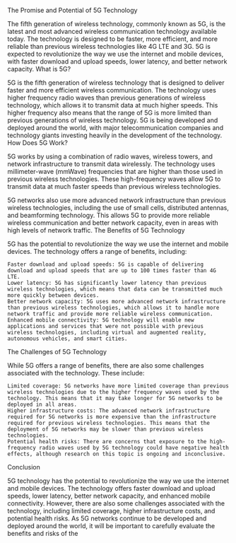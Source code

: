 The Promise and Potential of 5G Technology

The fifth generation of wireless technology, commonly known as 5G, is the latest and most advanced wireless communication technology available today. The technology is designed to be faster, more efficient, and more reliable than previous wireless technologies like 4G LTE and 3G. 5G is expected to revolutionize the way we use the internet and mobile devices, with faster download and upload speeds, lower latency, and better network capacity.
What is 5G?

5G is the fifth generation of wireless technology that is designed to deliver faster and more efficient wireless communication. The technology uses higher frequency radio waves than previous generations of wireless technology, which allows it to transmit data at much higher speeds. This higher frequency also means that the range of 5G is more limited than previous generations of wireless technology. 5G is being developed and deployed around the world, with major telecommunication companies and technology giants investing heavily in the development of the technology.
How Does 5G Work?

5G works by using a combination of radio waves, wireless towers, and network infrastructure to transmit data wirelessly. The technology uses millimeter-wave (mmWave) frequencies that are higher than those used in previous wireless technologies. These high-frequency waves allow 5G to transmit data at much faster speeds than previous wireless technologies.

5G networks also use more advanced network infrastructure than previous wireless technologies, including the use of small cells, distributed antennas, and beamforming technology. This allows 5G to provide more reliable wireless communication and better network capacity, even in areas with high levels of network traffic.
The Benefits of 5G Technology

5G has the potential to revolutionize the way we use the internet and mobile devices. The technology offers a range of benefits, including:

    Faster download and upload speeds: 5G is capable of delivering download and upload speeds that are up to 100 times faster than 4G LTE.
    Lower latency: 5G has significantly lower latency than previous wireless technologies, which means that data can be transmitted much more quickly between devices.
    Better network capacity: 5G uses more advanced network infrastructure than previous wireless technologies, which allows it to handle more network traffic and provide more reliable wireless communication.
    Enhanced mobile connectivity: 5G technology will enable new applications and services that were not possible with previous wireless technologies, including virtual and augmented reality, autonomous vehicles, and smart cities.

The Challenges of 5G Technology

While 5G offers a range of benefits, there are also some challenges associated with the technology. These include:

    Limited coverage: 5G networks have more limited coverage than previous wireless technologies due to the higher frequency waves used by the technology. This means that it may take longer for 5G networks to be deployed in all areas.
    Higher infrastructure costs: The advanced network infrastructure required for 5G networks is more expensive than the infrastructure required for previous wireless technologies. This means that the deployment of 5G networks may be slower than previous wireless technologies.
    Potential health risks: There are concerns that exposure to the high-frequency radio waves used by 5G technology could have negative health effects, although research on this topic is ongoing and inconclusive.

Conclusion

5G technology has the potential to revolutionize the way we use the internet and mobile devices. The technology offers faster download and upload speeds, lower latency, better network capacity, and enhanced mobile connectivity. However, there are also some challenges associated with the technology, including limited coverage, higher infrastructure costs, and potential health risks. As 5G networks continue to be developed and deployed around the world, it will be important to carefully evaluate the benefits and risks of the

